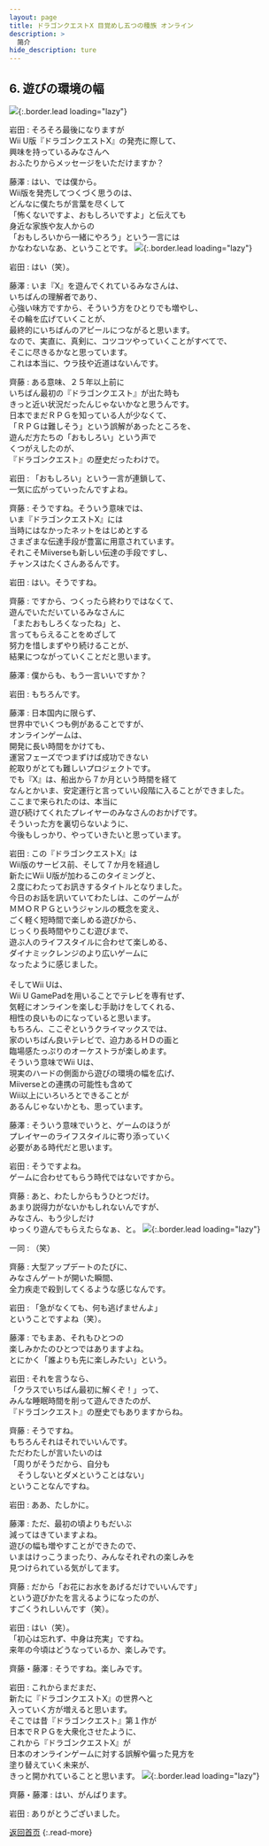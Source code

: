 ```yaml
---
layout: page
title: ドラゴンクエストX 目覚めし五つの種族 オンライン
description: >
  简介
hide_description: ture
---
```


## 6. 遊びの環境の幅
![](/interviews/jp/WiiU/adqj/vol1/img/mainvisual6.jpg){:.border.lead loading="lazy"}


岩田
: そろそろ最後になりますが<br>Wii U版『ドラゴンクエストX』の発売に際して、<br>興味を持っているみなさんへ<br>おふたりからメッセージをいただけますか？

藤澤
: はい、では僕から。<br>Wii版を発売してつくづく思うのは、<br>どんなに僕たちが言葉を尽くして<br>「怖くないですよ、おもしろいですよ」と伝えても<br>身近な家族や友人からの<br>「おもしろいから一緒にやろう」という一言には<br>かなわないなあ、ということです。
![](/interviews/jp/WiiU/adqj/vol1/img/photo13.jpg){:.border.lead loading="lazy"}


岩田
: はい（笑）。

藤澤
: いま『X』を遊んでくれているみなさんは、<br>いちばんの理解者であり、<br>心強い味方ですから、そういう方をひとりでも増やし、<br>その輪を広げていくことが、<br>最終的にいちばんのアピールにつながると思います。<br>なので、実直に、真剣に、コツコツやっていくことがすべてで、<br>そこに尽きるかなと思っています。<br>これは本当に、ウラ技や近道はないんです。

齊藤
: ある意味、２５年以上前に<br>いちばん最初の『ドラゴンクエスト』が出た時も<br>きっと近い状況だったんじゃないかなと思うんです。<br>日本でまだＲＰＧを知っている人が少なくて、<br>「ＲＰＧは難しそう」という誤解があったところを、<br>遊んだ方たちの「おもしろい」という声で<br>くつがえしたのが、<br>『ドラゴンクエスト』の歴史だったわけで。

岩田
: 「おもしろい」という一言が連鎖して、<br>一気に広がっていったんですよね。

齊藤
: そうですね。そういう意味では、<br>いま『ドラゴンクエストX』には<br>当時にはなかったネットをはじめとする<br>さまざまな伝達手段が豊富に用意されています。<br>それこそMiiverseも新しい伝達の手段ですし、<br>チャンスはたくさんあるんです。

岩田
: はい。そうですね。

齊藤
: ですから、つくったら終わりではなくて、<br>遊んでいただいているみなさんに<br>「またおもしろくなったね」と、<br>言ってもらえることをめざして<br>努力を惜しまずやり続けることが、<br>結果につながっていくことだと思います。

藤澤
: 僕からも、もう一言いいですか？

岩田
: もちろんです。

藤澤
: 日本国内に限らず、<br>世界中でいくつも例があることですが、<br>オンラインゲームは、<br>開発に長い時間をかけても、<br>運営フェーズでつまずけば成功できない<br>舵取りがとても難しいプロジェクトです。<br>でも『X』は、船出から７か月という時間を経て<br>なんとかいま、安定運行と言っていい段階に入ることができました。<br>ここまで来られたのは、本当に<br>遊び続けてくれたプレイヤーのみなさんのおかげです。<br>そういった方を裏切らないように、<br>今後もしっかり、やっていきたいと思っています。

岩田
: この『ドラゴンクエストX』は<br>Wii版のサービス前、そして７か月を経過し<br>新たにWii U版が加わるこのタイミングと、<br>２度にわたってお訊きするタイトルとなりました。<br>今日のお話を訊いていてわたしは、このゲームが<br>ＭＭＯＲＰＧというジャンルの概念を変え、<br>ごく軽く短時間で楽しめる遊びから、<br>じっくり長時間やりこむ遊びまで、<br>遊ぶ人のライフスタイルに合わせて楽しめる、<br>ダイナミックレンジのより広いゲームに<br>なったように感じました。<br>&nbsp;<br>そしてWii Uは、<br>Wii U GamePadを用いることでテレビを専有せず、<br>気軽にオンラインを楽しむ手助けをしてくれる、<br>相性の良いものになっていると思います。<br>もちろん、ここぞというクライマックスでは、<br>家のいちばん良いテレビで、迫力あるＨＤの画と<br>臨場感たっぷりのオーケストラが楽しめます。<br>そういう意味でWii Uは、<br>現実のハードの側面から遊びの環境の幅を広げ、<br>Miiverseとの連携の可能性も含めて<br>Wii以上にいろいろとできることが<br>あるんじゃないかとも、思っています。

藤澤
: そういう意味でいうと、ゲームのほうが<br>プレイヤーのライフスタイルに寄り添っていく<br>必要がある時代だと思います。

岩田
: そうですよね。<br>ゲームに合わせてもらう時代ではないですから。

齊藤
: あと、わたしからもうひとつだけ。<br>あまり説得力がないかもしれないんですが、<br>みなさん、もう少しだけ<br>ゆっくり遊んでもらえたらなぁ、と。
![](/interviews/jp/WiiU/adqj/vol1/img/photo14.jpg){:.border.lead loading="lazy"}


一同
: （笑）

齊藤
: 大型アップデートのたびに、<br>みなさんゲートが開いた瞬間、<br>全力疾走で殺到してくるような感じなんです。

岩田
: 「急がなくても、何も逃げませんよ」<br>ということですよね（笑）。

藤澤
: でもまあ、それもひとつの<br>楽しみかたのひとつではありますよね。<br>とにかく「誰よりも先に楽しみたい」という。

岩田
: それを言うなら、<br>「クラスでいちばん最初に解くぞ！」って、<br>みんな睡眠時間を削って遊んできたのが、<br>『ドラゴンクエスト』の歴史でもありますからね。

齊藤
: そうですね。<br>もちろんそれはそれでいいんです。<br>ただわたしが言いたいのは<br>「周りがそうだから、自分も<br>　そうしないとダメということはない」<br>ということなんですね。

岩田
: ああ、たしかに。

藤澤
: ただ、最初の頃よりもだいぶ<br>減ってはきていますよね。<br>遊びの幅も増やすことができたので、<br>いまはけっこうまったり、みんなそれぞれの楽しみを<br>見つけられている気がしてます。

齊藤
: だから「お花にお水をあげるだけでいいんです」<br>という遊びかたを言えるようになったのが、<br>すごくうれしいんです（笑）。

岩田
: はい（笑）。<br>「初心は忘れず、中身は充実」ですね。<br>来年の今頃はどうなっているか、楽しみです。

齊藤・藤澤
: そうですね。楽しみです。

岩田
: これからまだまだ、<br>新たに『ドラゴンクエストX』の世界へと<br>入っていく方が増えると思います。<br>そこでは昔『ドラゴンクエスト』第１作が<br>日本でＲＰＧを大衆化させたように、<br>これから『ドラゴンクエストX』が<br>日本のオンラインゲームに対する誤解や偏った見方を<br>塗り替えていく未来が、<br>きっと開かれていることと思います。
![](/interviews/jp/WiiU/adqj/vol1/img/photo15.jpg){:.border.lead loading="lazy"}


齊藤・藤澤
: はい、がんばります。

岩田
: ありがとうございました。



[返回首页](../../../../../)
{:.read-more}
